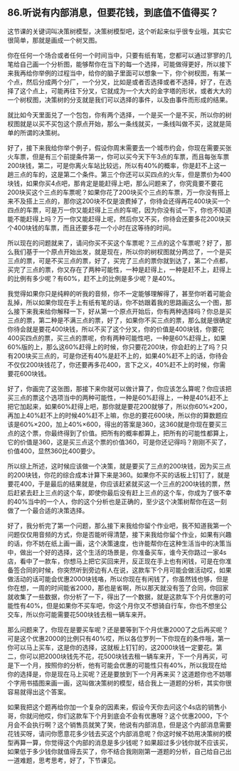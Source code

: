 ## 86.听说有内部消息，但要花钱，到底值不值得买？
这节课的关键词叫决策树模型，决策树模型吧，这个听起来似乎很专业哦，其实它很简单，那就是画成一个树叉图。


你在任何一个场合或者任何一个时间当中，只要有纸有笔，您都可以通过寥寥的几笔给自己画一个分析图，能够帮你在当下的每一个选择，可能做得更好，所以接下来我再给你举例的过程当中，给你的脑子里面可以想象一下，你个树杈图，有某一个点，然后分成两个分厂，一个分叉，比如是或者否选择或者不选择，好了，在选择了这个点上，可能再往下分叉，它就成为一个大大的金字塔的形状，或者大大的一个树杈图，决策树的分支就是我们可以选择的事件，以及由事件而形成的结果。


就比如今天里面兑了一个包包，你有两个选择，一个是买一个是不买，所以你的树杈图就是以买不买包这个原点开始，那么一条线就买，一条线叫做不买，这就是简单的所谓的决策树。


好了，接下来我给你举个例子，假设你周末需要去一个城市约会，你现在需要买张火车票，但是有三个前提条件第一，你可以买今天下午3点的车票，而且每张车票200块钱，第二，可是你离火车站比较远，所以有40%的概率，你是赶不上这一趟三点的车的，这是第二个条件。第三个你还可以买四点的火车，但是票价为400块钱，如果你买4点吧，那肯定是能赶得上吧，那么问题来了，你究竟要不要花200块买这个三点的车票呢？如果你花了200块买个三点的车票，万一你没有搭上来不及搭上三点的，那你这200块不仅是浪费掉了，你待会还得再花400块买一个四点的车票，可是万一你又能赶得上三点的车呢，因为你没有试一下，你也不知道能不能赶得上吗？万一你又能赶得上呢，然后你又不买，你待会还要多花200块买个400块钱的车票，而且还要多花一个小时在这等待的时间。


所以现在的问题就来了，请问你买不买这个车票呢？三点的这个车票呢？好了，那么我们基于一个原点开始出发，就是现在，所以你的树杈图就分两岔了，一个是买三点的票，可是不买三点的票，好了，买完了三点的票你就到达了，第二个点都，买完了三点的票，你又存在了两种可能性，一种是赶得上，一种是赶不上，赶得上的比例有多少呢？有60%，赶不上的比例是多少呢？是40%。


我觉得如果你只是纯粹的听我的音频，你不一定能够理解得了，甚至你听着可能会乱掉，所以如果你现在手上有纸有笔的话，你不妨跟着我的思路画这么一个图，那么接下来我来给你解释一下，好从第一个原点开始后，你有两种选择吗？你总是买三点的票，第二种是不满三点的票，好了，如果你不买三点的票，那么就是很确定你待会就是要花400块钱，所以不买了这个分叉，你的价值是400块钱，你要花400买四点的票，买三点的票呢，你有两种可能性吧，一种是60%赶得上，如果60%版的上，那么这60%赶得上的时候，你只要花200块，你会赶的上了吗？只有200块买三点的，可是你还有40%是赶不上的，如果40%赶不上的话，你待会不仅仅200块钱花了，你还要再多花400，言下之义，40%赶不上的时候，你需要花600块钱。


好了，你画完了这张图，那接下来你就可以做计算了，你应该怎么算呢？你应该把买三点的票这个选项当中的两种可能性，一种是60%赶得上，一种是40%赶不上把它加起来，如果60%赶得上吧，那你就是要花200就够了，所以你60%×200，再加上40%赶不上的时候40%赶不上嘛，你总的要花600块，所以你的算数题应该是60%×200，加上40%×600，得出的答案是360，这360就是你现在要买三点的这个票，你最终得到了价值。把所有的概率都算上，把所有的可能性都算上，它的价值是360，这是买三点这个票的价值360，可是你还记得吗？刚刚不买了，价值400，显然360比400要少。


所以综上所述，这时候应该做一个决策，就是要买了三点的200块钱，因为买三点的200块钱，你花的综合成本计算下来是360。如果你不买的话板上钉钉了，就是要花400，于是最后的结果就是，你应该赶紧就买这一个三点的200块钱的票，然后赶紧去赶上三点的这个车，即使你最后没有赶上三点的这个车，你成为了很不幸的40%当中的一个人，你的这个分析也是正确的，至少这个决策树帮你在这一刻做了一个最合适的决策选择。


好了，我分析完了第一个问题，那么接下来我给你留个作业吧，我不知道我第一个问题仅仅用音频的方式，你是否能听得清楚，接下来我给你留个作业，如果有兴趣的话，你不妨在纸上画一画，这个决策速度，也许能帮你在这种生活当中的决策当中，做出一个好的选择，这个生活的场景是，你准备买车，谁今天你路过一家4s店，看中了一款车，你想马上把它买回来开，反正现在手上也有闲钱，可是在你准备签合同的时候，你突然听到旁边有人在说，这款车下个月可能会做活动哎，如果做活动的话可能会优惠2000块钱咯，所以你现在有闲钱了，你虽然钱也够，但是你在想，一周的时间能省2000，那也是省啊，所以那天就没有签了合同，你回家就收集了一些数据，你分析了一下，得出了一个数据，就是这款车下个月优惠的可能性有40%，但是如果你不买车吧，你这个月你又不想骑自行车，你也不想坐公交车，所以你可能需要花500块钱去租一辆车来开。


那么问题来了，你现在是要买车呢？还是要等到下个月优惠2000了之后再买呢？可是这个优惠2000的比例只有40%哎，所以各位罗列一下你现在的条件哦，第一你可以马上买车，这是你的选择，这就板上钉钉的，这2000块钱一定要花。第二，你可以把2000块钱先不花，花500块钱去租一辆车来开，下一个月再买，可是下一个月，按照你的分析，他有可能会优惠的可能性只有40%，所以我现在给你的选择是，你是现在马上买呢？还是要放到下一个月再来买？这道题你也不妨哪个字用书插图来画一画，这叫做决策树的模型，结合我上一道题的分析，其实你很容易就得出这个答案。


如果我把这个题再给你加一个复杂的因素来，假设今天你去问这个4s店的销售小哥，你就问他哎，你们这款车下个月到底会不会有优惠呀？这个优惠2000，下个月会不会执行啊？这个销售员就笑了笑，他说有内部消息，但是这个内部消息需要花钱买呀，请问你愿意花多少钱去买这个内部消息呢？你这时候不妨用决策树的模型再算一算，你觉得这个内部的消息是多少钱呢？如果超过多少钱你就不应该买，如果低于多少钱你就值得去买了，你不结合我刚刚第一道题的分析，自己给自己出一道难题，思考思考，好了，下节课见。

